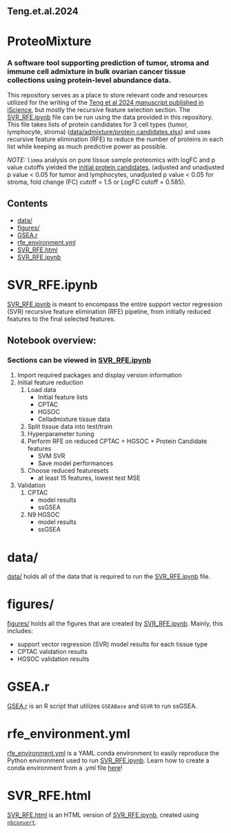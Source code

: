 ## Teng.et.al.2024

# ProteoMixture

### A software tool supporting prediction of tumor, stroma and immune cell admixture in bulk ovarian cancer tissue collections using protein-level abundance data.

This repository serves as a place to store relevant code and resources utilized for the writing of the [Teng et al 2024 manuscript published in iScience](https://www.cell.com/iscience/fulltext/S2589-0042(24)00419-X), but mostly the recursive feature selection section. The [SVR_RFE.ipynb](SVR_RFE.ipynb) file can be run using the data provided in this repository. This file takes lists of protein candidates for 3 cell types (tumor, lymphocyte, stroma) ([data/admixture/protein candidates.xlsx](data/admixture/protein%20candidates.xlsx)) and uses recursive feature elimination (RFE) to reduce the number of proteins in each list while keeping as much predictive power as possible.

*NOTE:* `limma` analysis on pure tissue sample proteomics with logFC and p value cutoffs yielded the [initial protein candidates](data/admixture/protein%20candidates.xlsx), (adjusted and unadjusted p value < 0.05 for tumor and lymphocytes, unadjusted p value < 0.05 for stroma, fold change (FC) cutoff = 1.5 or LogFC cutoff = 0.585).

## Contents
* [data/](#data)
* [figures/](#figures)
* [GSEA.r](#gsear)
* [rfe_environment.yml](#environment)
* [SVR_RFE.html](#svr_rfe_html)
* [SVR_RFE.ipynb](#svr_rfe_ipynb)

# SVR_RFE.ipynb <a id='svr_rfe_ipynb'></a>
[SVR_RFE.ipynb](SVR_RFE.ipynb) is meant to encompass the entire support vector regression (SVR) recursive feature elimination (RFE) pipeline, from initially reduced features to the final selected features. 

## Notebook overview:
### Sections can be viewed in [SVR_RFE.ipynb](SVR_RFE.ipynb)

1. Import required packages and display version information
2. Initial feature reduction
    1. Load data
        * Initial feature lists
        * CPTAC 
        * HGSOC 
        * Celladmixture tissue data
    2. Split tissue data into test/train
    3. Hyperparameter tuning
    4. Perform RFE on reduced CPTAC + HGSOC + Protein Candidate features
        * SVM SVR
        * Save model performances
    5. Choose reduced featuresets
        * at least 15 features, lowest test MSE
3. Validation
    1. CPTAC
        * model results
        * ssGSEA
    2. N9 HGSOC
        * model results
        * ssGSEA

# data/ <a id='data'></a>
[data/](data/) holds all of the data that is required to run the [SVR_RFE.ipynb](SVR_RFE.ipynb) file.

# figures/ <a id='figures'></a>
[figures/](figures/) holds all the figures that are created by [SVR_RFE.ipynb](SVR_RFE.ipynb). 
Mainly, this includes:
* support vector regression (SVR) model results for each tissue type
* CPTAC validation results
* HGSOC validation results

# GSEA.r <a id='gsear'></a>
[GSEA.r](GSEA.r) is an R script that utilizes `GSEABase` and `GSVR` to run ssGSEA.

# rfe_environment.yml <a id='environment'></a>
[rfe_environment.yml](rfe_environment.yml) is a YAML conda environment to easily reproduce the Python environment used to run [SVR_RFE.ipynb](SVR_RFE.ipynb). Learn how to create a conda environment from a .yml file [here](https://conda.io/projects/conda/en/latest/user-guide/tasks/manage-environments.html#creating-an-environment-from-an-environment-yml-file)!

# SVR_RFE.html <a id='svr_rfe_html'></a>
[SVR_RFE.html](SVR_RFE.html) is an HTML version of [SVR_RFE.ipynb](SVR_RFE.ipynb), created using [`nbconvert`](https://pypi.org/project/nbconvert/).
